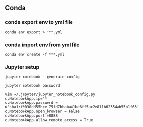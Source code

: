 ## Conda
### conda export env to yml file
```
conda env export > ***.yml
```
### conda import env from yml file
```
conda env create -f ***.yml
```

### Jupyter setup
```
jupyter notebook --generate-config

jupyter notebook password

vim ~/.jupyter/jupyter_notebook_config.py
c.NotebookApp.ip='*'
c.NotebookApp.password = u'sha1:f9030dd55bce:75fd7bbaba41be6ff5ac2e811b62354ab55b1f63'
c.NotebookApp.open_browser = False
c.NotebookApp.port =8888
c.NotebookApp.allow_remote_access = True
```
